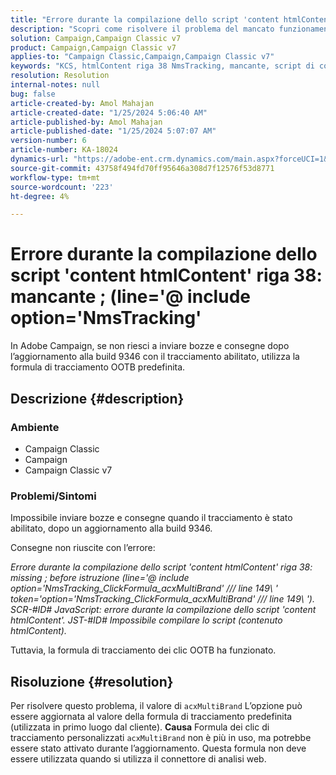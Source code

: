 ```yaml
---
title: "Errore durante la compilazione dello script 'content htmlContent' riga 38: mancante ; (line='@ include option='NmsTracking'"
description: "Scopri come risolvere il problema del mancato funzionamento delle consegne in Adobe Campaign con l’errore \"Impossibile compilare\". Utilizza la formula di tracciamento predefinita."
solution: Campaign,Campaign Classic v7
product: Campaign,Campaign Classic v7
applies-to: "Campaign Classic,Campaign,Campaign Classic v7"
keywords: "KCS, htmlContent riga 38 NmsTracking, mancante, script di compilazione, Campaign, Campaign Classic"
resolution: Resolution
internal-notes: null
bug: false
article-created-by: Amol Mahajan
article-created-date: "1/25/2024 5:06:40 AM"
article-published-by: Amol Mahajan
article-published-date: "1/25/2024 5:07:07 AM"
version-number: 6
article-number: KA-18024
dynamics-url: "https://adobe-ent.crm.dynamics.com/main.aspx?forceUCI=1&pagetype=entityrecord&etn=knowledgearticle&id=5ae0f184-3fbb-ee11-a569-6045bd006704"
source-git-commit: 43758f494fd70ff95646a308d7f12576f53d8771
workflow-type: tm+mt
source-wordcount: '223'
ht-degree: 4%

---
```


# Errore durante la compilazione dello script &#39;content htmlContent&#39; riga 38: mancante ; (line=&#39;@ include option=&#39;NmsTracking&#39;


In Adobe Campaign, se non riesci a inviare bozze e consegne dopo l’aggiornamento alla build 9346 con il tracciamento abilitato, utilizza la formula di tracciamento OOTB predefinita.

## Descrizione {#description}


### <b>Ambiente</b>

- Campaign Classic
- Campaign
- Campaign Classic v7




### <b>Problemi/Sintomi</b>

Impossibile inviare bozze e consegne quando il tracciamento è stato abilitato, dopo un aggiornamento alla build 9346.

Consegne non riuscite con l’errore:

*Errore durante la compilazione dello script &#39;content htmlContent&#39; riga 38: missing ; before istruzione (line=&#39;@ include option=&#39;NmsTracking_ClickFormula_acxMultiBrand&#39; /// line 149\ &#39; token=&#39;option=&#39;NmsTracking_ClickFormula_acxMultiBrand&#39; /// line 149\ &#39;). SCR-#ID# JavaScript: errore durante la compilazione dello script &#39;content htmlContent&#39;. JST-#ID# Impossibile compilare lo script (contenuto htmlContent).*

Tuttavia, la formula di tracciamento dei clic OOTB ha funzionato.


## Risoluzione {#resolution}


Per risolvere questo problema, il valore di `acxMultiBrand` L’opzione può essere aggiornata al valore della formula di tracciamento predefinita (utilizzata in primo luogo dal cliente).
<b>Causa</b>
Formula dei clic di tracciamento personalizzati `acxMultiBrand` non è più in uso, ma potrebbe essere stato attivato durante l’aggiornamento. Questa formula non deve essere utilizzata quando si utilizza il connettore di analisi web.






